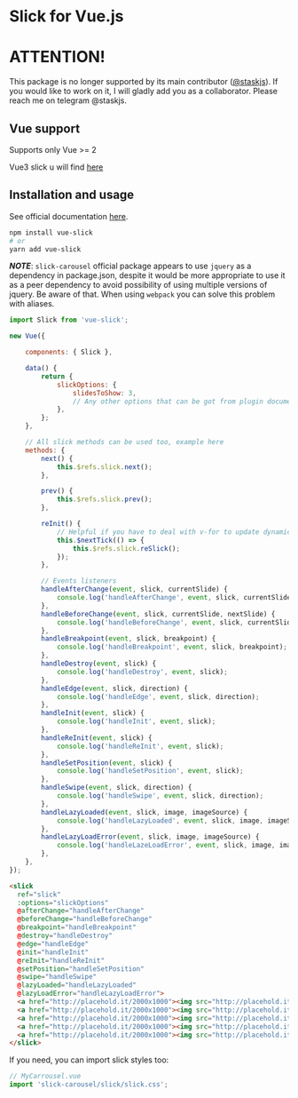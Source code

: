 # Slick for Vue.js

# ATTENTION!
This package is no longer supported by its main contributor ([@staskjs](https://github.com/staskjs)). If you would like to work on it, I will gladly add you as a collaborator. Please reach me on telegram @staskjs.

## Vue support

Supports only Vue >= 2

Vue3 slick u will find [here](https://github.com/Efcolipt/vue-slick-ts)

## Installation and usage

See official documentation [here](http://kenwheeler.github.io/slick).

```sh
npm install vue-slick
# or
yarn add vue-slick
```

***NOTE***: `slick-carousel` official package appears to use `jquery` as a dependency in package.json,
despite it would be more appropriate to use it as a peer dependency to avoid possibility of using multiple
versions of jquery. Be aware of that. When using `webpack` you can solve this problem with aliases.

```javascript
import Slick from 'vue-slick';

new Vue({

    components: { Slick },

    data() {
        return {
            slickOptions: {
                slidesToShow: 3,
                // Any other options that can be got from plugin documentation
            },
        };
    },

    // All slick methods can be used too, example here
    methods: {
        next() {
            this.$refs.slick.next();
        },

        prev() {
            this.$refs.slick.prev();
        },

        reInit() {
            // Helpful if you have to deal with v-for to update dynamic lists
            this.$nextTick(() => {
                this.$refs.slick.reSlick();
            });
        },

        // Events listeners
        handleAfterChange(event, slick, currentSlide) {
            console.log('handleAfterChange', event, slick, currentSlide);
        },
        handleBeforeChange(event, slick, currentSlide, nextSlide) {
            console.log('handleBeforeChange', event, slick, currentSlide, nextSlide);
        },
        handleBreakpoint(event, slick, breakpoint) {
            console.log('handleBreakpoint', event, slick, breakpoint);
        },
        handleDestroy(event, slick) {
            console.log('handleDestroy', event, slick);
        },
        handleEdge(event, slick, direction) {
            console.log('handleEdge', event, slick, direction);
        },
        handleInit(event, slick) {
            console.log('handleInit', event, slick);
        },
        handleReInit(event, slick) {
            console.log('handleReInit', event, slick);
        },
        handleSetPosition(event, slick) {
            console.log('handleSetPosition', event, slick);
        },
        handleSwipe(event, slick, direction) {
            console.log('handleSwipe', event, slick, direction);
        },
        handleLazyLoaded(event, slick, image, imageSource) {
            console.log('handleLazyLoaded', event, slick, image, imageSource);
        },
        handleLazyLoadError(event, slick, image, imageSource) {
            console.log('handleLazeLoadError', event, slick, image, imageSource);
        },
    },
});
```

```html
<slick
  ref="slick"
  :options="slickOptions"
  @afterChange="handleAfterChange"
  @beforeChange="handleBeforeChange"
  @breakpoint="handleBreakpoint"
  @destroy="handleDestroy"
  @edge="handleEdge"
  @init="handleInit"
  @reInit="handleReInit"
  @setPosition="handleSetPosition"
  @swipe="handleSwipe"
  @lazyLoaded="handleLazyLoaded"
  @lazyLoadError="handleLazyLoadError">
  <a href="http://placehold.it/2000x1000"><img src="http://placehold.it/2000x1000" alt=""></a>
  <a href="http://placehold.it/2000x1000"><img src="http://placehold.it/2000x1000" alt=""></a>
  <a href="http://placehold.it/2000x1000"><img src="http://placehold.it/2000x1000" alt=""></a>
  <a href="http://placehold.it/2000x1000"><img src="http://placehold.it/2000x1000" alt=""></a>
  <a href="http://placehold.it/2000x1000"><img src="http://placehold.it/2000x1000" alt=""></a>
</slick>
```

If you need, you can import slick styles too:

```js
// MyCarrousel.vue
import 'slick-carousel/slick/slick.css';
```
